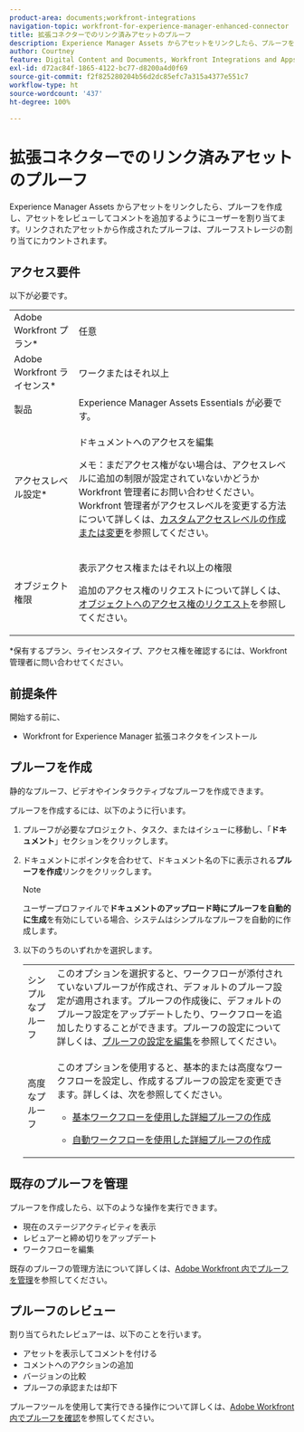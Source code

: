 ```yaml
---
product-area: documents;workfront-integrations
navigation-topic: workfront-for-experience-manager-enhanced-connector
title: 拡張コネクターでのリンク済みアセットのプルーフ
description: Experience Manager Assets からアセットをリンクしたら、プルーフを作成し、アセットをレビューしてコメントを追加するようにユーザーを割り当てます。
author: Courtney
feature: Digital Content and Documents, Workfront Integrations and Apps
exl-id: d72ac84f-1865-4122-bc77-d8200a4d0f69
source-git-commit: f2f825280204b56d2dc85efc7a315a4377e551c7
workflow-type: ht
source-wordcount: '437'
ht-degree: 100%

---
```


# 拡張コネクターでのリンク済みアセットのプルーフ

Experience Manager Assets からアセットをリンクしたら、プルーフを作成し、アセットをレビューしてコメントを追加するようにユーザーを割り当てます。リンクされたアセットから作成されたプルーフは、プルーフストレージの割り当てにカウントされます。

## アクセス要件

以下が必要です。

<table style="table-layout:auto"> 
 <col> 
 <col> 
 <tbody> 
  <tr> 
   <td role="rowheader">Adobe Workfront プラン*</td> 
   <td> <p> 任意</p> </td> 
  </tr> 
  <tr> 
   <td role="rowheader">Adobe Workfront ライセンス*</td> 
   <td> <p>ワークまたはそれ以上</p> </td> 
  </tr> 
  <tr> 
   <td role="rowheader">製品</td> 
   <td>Experience Manager Assets Essentials が必要です。</td> 
  </tr> 
  <tr> 
   <td role="rowheader">アクセスレベル設定*</td> 
   <td> <p>ドキュメントへのアクセスを編集</p> <p>メモ：まだアクセス権がない場合は、アクセスレベルに追加の制限が設定されていないかどうか Workfront 管理者にお問い合わせください。Workfront 管理者がアクセスレベルを変更する方法について詳しくは、<a href="../../../administration-and-setup/add-users/configure-and-grant-access/create-modify-access-levels.md" class="MCXref xref">カスタムアクセスレベルの作成または変更</a>を参照してください。</p> </td> 
  </tr> 
  <tr> 
   <td role="rowheader">オブジェクト権限</td> 
   <td> <p>表示アクセス権またはそれ以上の権限</p> <p>追加のアクセス権のリクエストについて詳しくは、<a href="../../../workfront-basics/grant-and-request-access-to-objects/request-access.md" class="MCXref xref">オブジェクトへのアクセス権のリクエスト</a>を参照してください。</p> </td> 
  </tr> 
 </tbody> 
</table>

&#42;保有するプラン、ライセンスタイプ、アクセス権を確認するには、Workfront 管理者に問い合わせてください。

## 前提条件

開始する前に、

* Workfront for Experience Manager 拡張コネクタをインストール

## プルーフを作成

静的なプルーフ、ビデオやインタラクティブなプルーフを作成できます。

プルーフを作成するには、以下のように行います。

1. プルーフが必要なプロジェクト、タスク、またはイシューに移動し、「**ドキュメント**」セクションをクリックします。
1. ドキュメントにポインタを合わせて、ドキュメント名の下に表示される&#x200B;**プルーフを作成**&#x200B;リンクをクリックします。

   >[!NOTE]
   >
   >ユーザープロファイルで&#x200B;**ドキュメントのアップロード時にプルーフを自動的に生成**&#x200B;を有効にしている場合、システムはシンプルなプルーフを自動的に作成します。

1. 以下のうちのいずれかを選択します。

   <table style="table-layout:auto"> 
    <col> 
    <col> 
    <tbody> 
     <tr> 
      <td role="rowheader">シンプルなプルーフ</td> 
      <td>このオプションを選択すると、ワークフローが添付されていないプルーフが作成され、デフォルトのプルーフ設定が適用されます。プルーフの作成後に、デフォルトのプルーフ設定をアップデートしたり、ワークフローを追加したりすることができます。プルーフの設定について詳しくは、<a href="../../../review-and-approve-work/proofing/managing-proofs-within-workfront/edit-proof-settings.md" class="MCXref xref">プルーフの設定を編集</a>を参照してください。</td> 
     </tr> 
     <tr> 
      <td role="rowheader">高度なプルーフ</td> 
      <td> <p>このオプションを使用すると、基本的または高度なワークフローを設定し、作成するプルーフの設定を変更できます。詳しくは、次を参照してください。 </p> 
       <ul> 
        <li> <p><a href="../../../review-and-approve-work/proofing/creating-proofs-within-workfront/configure-basic-proof-workflow.md" class="MCXref xref">基本ワークフローを使用した詳細プルーフの作成</a> </p> </li> 
        <li> <p><a href="../../../review-and-approve-work/proofing/creating-proofs-within-workfront/create-automated-proof-workflow.md" class="MCXref xref">自動ワークフローを使用した詳細プルーフの作成</a> </p> </li> 
       </ul> </td> 
     </tr> 
    </tbody> 
   </table>

## 既存のプルーフを管理

プルーフを作成したら、以下のような操作を実行できます。

* 現在のステージアクティビティを表示
* レビュアーと締め切りをアップデート
* ワークフローを編集

既存のプルーフの管理方法について詳しくは、[Adobe Workfront 内でプルーフを管理](../../../review-and-approve-work/proofing/managing-proofs-within-workfront/manage-proofs-in-wf.md)を参照してください。

## プルーフのレビュー

割り当てられたレビュアーは、以下のことを行います。

* アセットを表示してコメントを付ける
* コメントへのアクションの追加
* バージョンの比較
* プルーフの承認または却下

プルーフツールを使用して実行できる操作について詳しくは、[Adobe Workfront 内でプルーフを確認](../../../review-and-approve-work/proofing/reviewing-proofs-within-workfront/review-proofs-in-wf.md)を参照してください。
